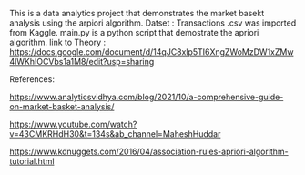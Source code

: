 This is a data analytics project that demonstrates the market basekt analysis using the arpiori algorithm.
Datset : Transactions .csv was imported from Kaggle.
main.py is a python script that demostrate the apriori algorithm.
link to Theory : https://docs.google.com/document/d/14qJC8xlp5TI6XngZWoMzDW1xZMw4lWKhIOCVbs1a1M8/edit?usp=sharing

References:

https://www.analyticsvidhya.com/blog/2021/10/a-comprehensive-guide-on-market-basket-analysis/

https://www.youtube.com/watch?v=43CMKRHdH30&t=134s&ab_channel=MaheshHuddar

https://www.kdnuggets.com/2016/04/association-rules-apriori-algorithm-tutorial.html
